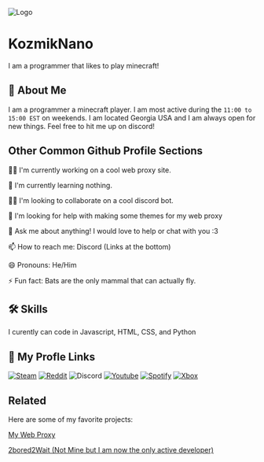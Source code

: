 
![Logo](https://0.gravatar.com/avatar/d1fd3d322eb0fbf389a30c3c1b00ccc1?s=250.png)


# KozmikNano

I am a programmer that likes to play minecraft!

## 🚀 About Me
I am a programmer a minecraft player. I am most active during the `11:00 to 15:00 EST` on weekends. I am located Georgia USA and I am always open for new things. Feel free to hit me up on discord! 


## Other Common Github Profile Sections
👩‍💻 I'm currently working on a cool web proxy site.

🧠 I'm currently learning nothing.

👯‍♀️ I'm looking to collaborate on a cool discord bot.

🤔 I'm looking for help with making some themes for my web proxy

💬 Ask me about anything! I would love to help or chat with you :3

📫 How to reach me: Discord (Links at the bottom)

😄 Pronouns: He/Him

⚡️ Fun fact: Bats are the only mammal that can actually fly.
## 🛠 Skills
I curently can code in Javascript, HTML, CSS, and Python


## 🔗 My Profle Links
[![Steam](https://img.shields.io/badge/my_steam-000?style=for-the-badge&logo=steam&logoColor=white)](https://steamcommunity.com/id/kozmiknano/)
[![Reddit](https://img.shields.io/badge/Reddit-FF4500?style=for-the-badge&logo=Reddit&logoColor=white)](https://reddit.com/user/KozmikNano)
![Discord](https://dcbadge.vercel.app/api/shield/809877801774612490?theme=default-inverted&compact=true)
[![Youtube](https://img.shields.io/badge/Youtube-FF0000?style=for-the-badge&logo=Youtube&logoColor=white)](https://www.youtube.com/channel/UCv7bPCtjV3LQGXc_P59Qe7A)
[![Spotify](https://img.shields.io/badge/Spotify-1DB954?style=for-the-badge&logo=Spotify&logoColor=white)](https://open.spotify.com/user/v2nuolt6wpd511qm1fo8hxulv)
[![Xbox](https://img.shields.io/badge/Xbox:_Kozmiknano-107C10?style=for-the-badge&logo=Xbox&logoColor=white)](https://xbox.com)



## Related

Here are some of my favorite projects:

[My Web Proxy](https://github.com/KozmikNano/proxy-server)

[2bored2Wait (Not Mine but I am now the only active developer)](https://github.com/themoonisacheese/2bored2wait)
